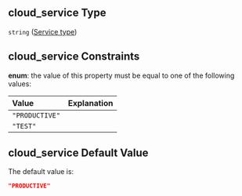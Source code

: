 ## cloud\_service Type

`string` ([Service type](btpsa-usecase-properties-services-items-allof-2-then-allof-46-then-allof-1-then-properties-parameters-properties-service-type.md))

## cloud\_service Constraints

**enum**: the value of this property must be equal to one of the following values:

| Value          | Explanation |
| :------------- | :---------- |
| `"PRODUCTIVE"` |             |
| `"TEST"`       |             |

## cloud\_service Default Value

The default value is:

```json
"PRODUCTIVE"
```

